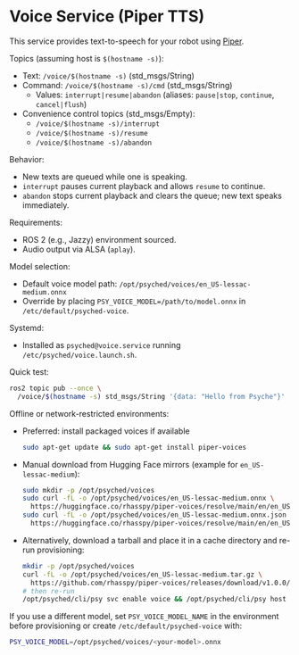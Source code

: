 # Voice Service (Piper TTS)

This service provides text-to-speech for your robot using [Piper](https://github.com/rhasspy/piper).

Topics (assuming host is `$(hostname -s)`):

- Text: `/voice/$(hostname -s)` (std_msgs/String)
- Command: `/voice/$(hostname -s)/cmd` (std_msgs/String)
  - Values: `interrupt|resume|abandon` (aliases: `pause|stop`, `continue`, `cancel|flush`)
- Convenience control topics (std_msgs/Empty):
  - `/voice/$(hostname -s)/interrupt`
  - `/voice/$(hostname -s)/resume`
  - `/voice/$(hostname -s)/abandon`

Behavior:

- New texts are queued while one is speaking.
- `interrupt` pauses current playback and allows `resume` to continue.
- `abandon` stops current playback and clears the queue; new text speaks immediately.

Requirements:

- ROS 2 (e.g., Jazzy) environment sourced.
- Audio output via ALSA (`aplay`).

Model selection:

- Default voice model path: `/opt/psyched/voices/en_US-lessac-medium.onnx`
- Override by placing `PSY_VOICE_MODEL=/path/to/model.onnx` in `/etc/default/psyched-voice`.

Systemd:

- Installed as `psyched@voice.service` running `/etc/psyched/voice.launch.sh`.

Quick test:

```bash
ros2 topic pub --once \
  /voice/$(hostname -s) std_msgs/String '{data: "Hello from Psyche"}'
```

Offline or network-restricted environments:

- Preferred: install packaged voices if available

  ```bash
  sudo apt-get update && sudo apt-get install piper-voices
  ```

- Manual download from Hugging Face mirrors (example for `en_US-lessac-medium`):

  ```bash
  sudo mkdir -p /opt/psyched/voices
  sudo curl -fL -o /opt/psyched/voices/en_US-lessac-medium.onnx \
    https://huggingface.co/rhasspy/piper-voices/resolve/main/en/en_US/lessac/medium/en_US-lessac-medium.onnx
  sudo curl -fL -o /opt/psyched/voices/en_US-lessac-medium.onnx.json \
    https://huggingface.co/rhasspy/piper-voices/resolve/main/en/en_US/lessac/medium/en_US-lessac-medium.onnx.json
  ```

- Alternatively, download a tarball and place it in a cache directory and re-run provisioning:

  ```bash
  mkdir -p /opt/psyched/voices
  curl -fL -o /opt/psyched/voices/en_US-lessac-medium.tar.gz \
    https://github.com/rhasspy/piper-voices/releases/download/v1.0.0/en_US-lessac-medium.tar.gz
  # then re-run
  /opt/psyched/cli/psy svc enable voice && /opt/psyched/cli/psy host apply
  ```

If you use a different model, set `PSY_VOICE_MODEL_NAME` in the environment before provisioning or create `/etc/default/psyched-voice` with:

```bash
PSY_VOICE_MODEL=/opt/psyched/voices/<your-model>.onnx
```
